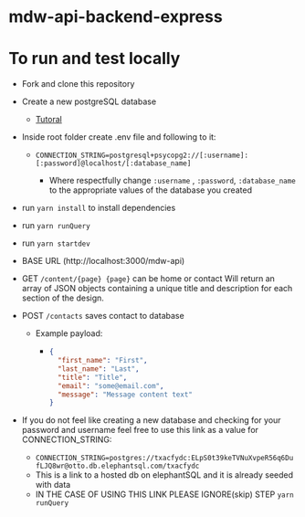 # mdw-api-backend-express

# To run and test locally

- Fork and clone this repository
- Create a new postgreSQL database
  - [Tutoral](https://www.tutorialspoint.com/postgresql/postgresql_create_database.htm)
- Inside root folder create .env file and following to it:

  - ```
    CONNECTION_STRING=postgresql+psycopg2://[:username]:[:password]@localhost/[:database_name]
    ```
    - Where respectfully change `:username` , `:password`, `:database_name` to the appropriate values of the database you created

- run `yarn install` to install dependencies
- run `yarn runQuery`
- run `yarn startdev`

- BASE URL (http://localhost:3000/mdw-api)

- GET `/content/{page} {page}` can be home or contact
  Will return an array of JSON objects containing a unique title and description for each section of the design.

- POST `/contacts` saves contact to database

  - Example payload:
    - ```json
      {
        "first_name": "First",
        "last_name": "Last",
        "title": "Title",
        "email": "some@email.com",
        "message": "Message content text"
      }
      ```

- If you do not feel like creating a new database and checking for your password and username feel free to use this link as a value for CONNECTION_STRING:
  - `CONNECTION_STRING=postgres://txacfydc:ELpS0t39keTVNuXvpeR56q6DufLJQ8wr@otto.db.elephantsql.com/txacfydc`
  - This is a link to a hosted db on elephantSQL and it is already seeded with data
  - IN THE CASE OF USING THIS LINK PLEASE IGNORE(skip) STEP `yarn runQuery`
